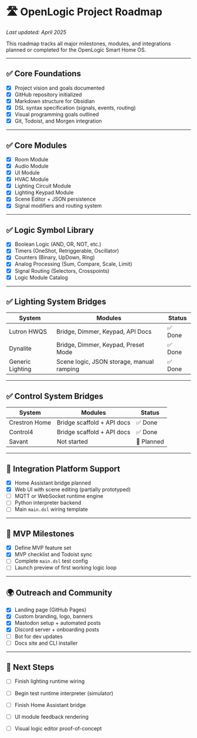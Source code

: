 # 🛣️ OpenLogic Project Roadmap

_Last updated: April 2025_

This roadmap tracks all major milestones, modules, and integrations planned or completed for the OpenLogic Smart Home OS.

---

## ✅ Core Foundations

- [x] Project vision and goals documented
- [x] GitHub repository initialized
- [x] Markdown structure for Obsidian
- [x] DSL syntax specification (signals, events, routing)
- [x] Visual programming goals outlined
- [x] Git, Todoist, and Morgen integration

---

## ✅ Core Modules

- [x] Room Module
- [x] Audio Module
- [x] UI Module
- [x] HVAC Module
- [x] Lighting Circuit Module
- [x] Lighting Keypad Module
- [x] Scene Editor + JSON persistence
- [x] Signal modifiers and routing system

---

## ✅ Logic Symbol Library

- [x] Boolean Logic (AND, OR, NOT, etc.)
- [x] Timers (OneShot, Retriggerable, Oscillator)
- [x] Counters (Binary, UpDown, Ring)
- [x] Analog Processing (Sum, Compare, Scale, Limit)
- [x] Signal Routing (Selectors, Crosspoints)
- [x] Logic Module Catalog

---

## ✅ Lighting System Bridges

| System          | Modules                                    | Status |
|-----------------|---------------------------------------------|--------|
| Lutron HWQS     | Bridge, Dimmer, Keypad, API Docs            | ✅ Done |
| Dynalite        | Bridge, Dimmer, Keypad, Preset Mode         | ✅ Done |
| Generic Lighting| Scene logic, JSON storage, manual ramping   | ✅ Done |

---

## ✅ Control System Bridges

| System          | Modules                                    | Status |
|-----------------|---------------------------------------------|--------|
| Crestron Home   | Bridge scaffold + API docs                  | ✅ Done |
| Control4        | Bridge scaffold + API docs                  | ✅ Done |
| Savant          | Not started                                 | 🔲 Planned |

---

## 🧩 Integration Platform Support

- [x] Home Assistant bridge planned
- [x] Web UI with scene editing (partially prototyped)
- [ ] MQTT or WebSocket runtime engine
- [ ] Python interpreter backend
- [ ] Main `main.dsl` wiring template

---

## 🧠 MVP Milestones

- [x] Define MVP feature set
- [x] MVP checklist and Todoist sync
- [ ] Complete `main.dsl` test config
- [ ] Launch preview of first working logic loop

---

## 🌍 Outreach and Community

- [x] Landing page (GitHub Pages)
- [x] Custom branding, logo, banners
- [x] Mastodon setup + automated posts
- [x] Discord server + onboarding posts
- [ ] Bot for dev updates
- [ ] Docs site and CLI installer

---

## 🧰 Next Steps

- [ ] Finish lighting runtime wiring
- [ ] Begin test runtime interpreter (simulator)
- [ ] Finish Home Assistant bridge
- [ ] UI module feedback rendering
- [ ] Visual logic editor proof-of-concept

